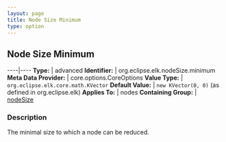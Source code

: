 ```yaml
---
layout: page
title: Node Size Minimum
type: option
---
```

## Node Size Minimum

----|----
**Type:** | advanced
**Identifier:** | org.eclipse.elk.nodeSize.minimum
**Meta Data Provider:** | core.options.CoreOptions
**Value Type:** | `org.eclipse.elk.core.math.KVector`
**Default Value:** | `new KVector(0, 0)` (as defined in org.eclipse.elk)
**Applies To:** | nodes
**Containing Group:** | [nodeSize](org-eclipse-elk-nodeSize)

### Description

The minimal size to which a node can be reduced.
